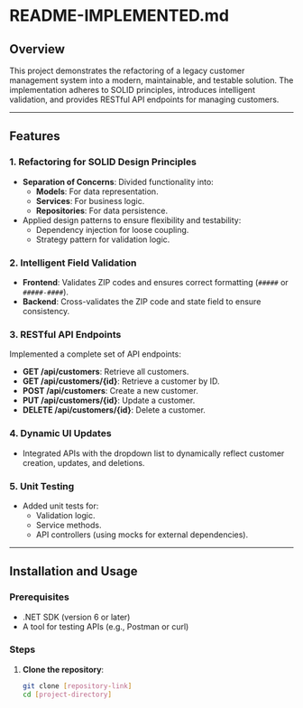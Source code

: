 # README-IMPLEMENTED.md

## Overview
This project demonstrates the refactoring of a legacy customer management system into a modern, maintainable, and testable solution. The implementation adheres to SOLID principles, introduces intelligent validation, and provides RESTful API endpoints for managing customers.

---

## Features

### 1. **Refactoring for SOLID Design Principles**
- **Separation of Concerns**: Divided functionality into:
  - **Models**: For data representation.
  - **Services**: For business logic.
  - **Repositories**: For data persistence.
- Applied design patterns to ensure flexibility and testability:
  - Dependency injection for loose coupling.
  - Strategy pattern for validation logic.
  
### 2. **Intelligent Field Validation**
- **Frontend**: Validates ZIP codes and ensures correct formatting (`#####` or `#####-####`).
- **Backend**: Cross-validates the ZIP code and state field to ensure consistency.

### 3. **RESTful API Endpoints**
Implemented a complete set of API endpoints:
- **GET /api/customers**: Retrieve all customers.
- **GET /api/customers/{id}**: Retrieve a customer by ID.
- **POST /api/customers**: Create a new customer.
- **PUT /api/customers/{id}**: Update a customer.
- **DELETE /api/customers/{id}**: Delete a customer.

### 4. **Dynamic UI Updates**
- Integrated APIs with the dropdown list to dynamically reflect customer creation, updates, and deletions.

### 5. **Unit Testing**
- Added unit tests for:
  - Validation logic.
  - Service methods.
  - API controllers (using mocks for external dependencies).

---

## Installation and Usage

### Prerequisites
- .NET SDK (version 6 or later)
- A tool for testing APIs (e.g., Postman or curl)

### Steps
1. **Clone the repository**:
   ```bash
   git clone [repository-link]
   cd [project-directory]
